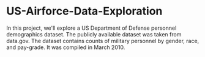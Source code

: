 # US-Airforce-Data-Exploration
 In this project, we'll explore a US Department of Defense personnel demographics dataset. The publicly available dataset was taken from data.gov.  The dataset contains counts of military personnel by gender, race, and pay-grade. It was compiled in March 2010.
